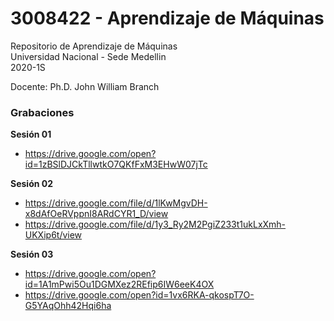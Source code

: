 # 3008422 - Aprendizaje de Máquinas

Repositorio de Aprendizaje de Máquinas  
Universidad Nacional - Sede Medellin  
2020-1S

Docente: Ph.D. John William Branch  

### Grabaciones  
**Sesión 01**  
* https://drive.google.com/open?id=1zBSlDJCkTllwtkO7QKfFxM3EHwW07jTc  

**Sesión 02**  
* https://drive.google.com/file/d/1lKwMgvDH-x8dAfOeRVppnI8ARdCYR1_D/view  
* https://drive.google.com/file/d/1y3_Ry2M2PgiZ233t1ukLxXmh-UKXip6t/view  

**Sesión 03**  
* https://drive.google.com/open?id=1A1mPwi5Ou1DGMXez2REfip6IW6eeK4OX  
* https://drive.google.com/open?id=1vx6RKA-qkospT7O-G5YAqOhh42Hqi6ha  